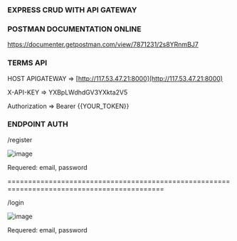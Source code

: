 ### EXPRESS CRUD WITH API GATEWAY

### POSTMAN DOCUMENTATION ONLINE
https://documenter.getpostman.com/view/7871231/2s8YRnmBJ7

### TERMS API 
HOST APIGATEWAY => [http://117.53.47.21:8000](http://117.53.47.21:8000)

X-API-KEY => YXBpLWdhdGV3YXkta2V5

Authorization => Bearer {{YOUR_TOKEN}}

### ENDPOINT AUTH
/register

![image](https://user-images.githubusercontent.com/29777307/199466263-7d0c2b15-9d33-4cdb-96b7-86ab3611a81b.png)

Requered: email, password

============================================================================================

/login

![image](https://user-images.githubusercontent.com/29777307/199466729-9645f3bb-1a58-4076-ae38-968afdd95f1a.png)

Requered: email, password
